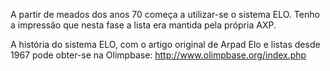 A partir de meados dos anos 70 começa a utilizar-se o sistema ELO. Tenho a impressão que nesta fase a lista era mantida pela própria AXP.

A história do sistema ELO, com o artigo original de Arpad Elo e listas desde 1967 pode obter-se na Olimpbase: http://www.olimpbase.org/index.php
